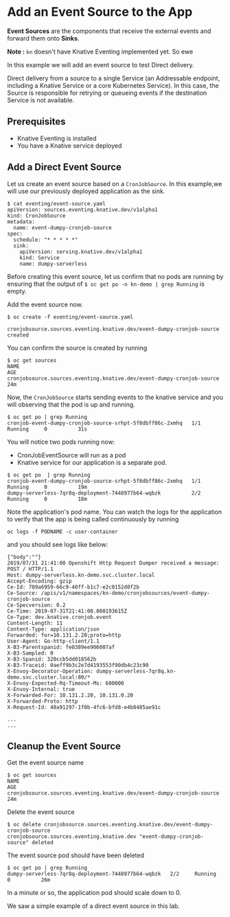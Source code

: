 # Add an Event Source to the App

**Event Sources** are the components that receive the external events and forward them onto **Sinks**.

**Note :** `kn` doesn't have Knative Eventing implemented yet. So ewe

In this example we will add an event source to test Direct delivery.

Direct delivery from a source to a single Service (an Addressable endpoint, including a Knative Service or a core Kubernetes Service). In this case, the Source is responsible for retrying or queueing events if the destination Service is not available.


## Prerequisites
* Knative Eventing is installed
* You have a Knative service deployed

## Add a Direct Event Source

Let us create an event source based on a `CronJobSource`. In this example,we will use our previously deployed application as the sink.

```
$ cat eventing/event-source.yaml 
apiVersion: sources.eventing.knative.dev/v1alpha1
kind: CronJobSource 
metadata:
  name: event-dumpy-cronjob-source
spec:
  schedule: "* * * * *"
  sink:
    apiVersion: serving.knative.dev/v1alpha1
    kind: Service
    name: dumpy-serverless 

```

Before creating this event source, let us confirm that no pods are running by ensuring that the output of `$ oc get po -n kn-demo | grep Running` is empty.

Add the event source now.

```
$ oc create -f eventing/event-source.yaml 

cronjobsource.sources.eventing.knative.dev/event-dumpy-cronjob-source created
```

You can confirm the source is created by running

```
$ oc get sources
NAME                                                                    AGE
cronjobsource.sources.eventing.knative.dev/event-dumpy-cronjob-source   24m
```

Now, the `CronJobSource` starts sending events to the knative service and you will observing that the pod is up and running.

```
$ oc get po | grep Running
cronjob-event-dumpy-cronjob-source-srhpt-5f8dbff86c-2xmhq   1/1     Running     0          31s
```

You will notice two pods running now:
* CronJobEventSource will run as a pod
* Knative service for our application is a separate pod.


```
$ oc get po  | grep Running
cronjob-event-dumpy-cronjob-source-srhpt-5f8dbff86c-2xmhq   1/1     Running     0          19m
dumpy-serverless-7qr8q-deployment-7448977b64-wqbzk          2/2     Running     0          18m

```

Note the application's pod name. You can watch the logs for the application to verify that the app is being called continuously  by running 

```oc logs -f PODNAME -c user-container```

and you should see logs like below:

```
{"body":""}
2019/07/31 21:41:00 Openshift Http Request Dumper received a message: POST / HTTP/1.1
Host: dumpy-serverless.kn-demo.svc.cluster.local
Accept-Encoding: gzip
Ce-Id: 709a6959-66c9-40ff-b1c7-e2c0152d0f2b
Ce-Source: /apis/v1/namespaces/kn-demo/cronjobsources/event-dumpy-cronjob-source
Ce-Specversion: 0.2
Ce-Time: 2019-07-31T21:41:00.000193615Z
Ce-Type: dev.knative.cronjob.event
Content-Length: 11
Content-Type: application/json
Forwarded: for=10.131.2.20;proto=http
User-Agent: Go-http-client/1.1
X-B3-Parentspanid: fe0389ee906007af
X-B3-Sampled: 0
X-B3-Spanid: 320ccb5dd018562b
X-B3-Traceid: 0aeff9b3c2e7d4193553f90db4c23c90
X-Envoy-Decorator-Operation: dumpy-serverless-7qr8q.kn-demo.svc.cluster.local:80/*
X-Envoy-Expected-Rq-Timeout-Ms: 600000
X-Envoy-Internal: true
X-Forwarded-For: 10.131.2.20, 10.131.0.20
X-Forwarded-Proto: http
X-Request-Id: 48a91297-1f0b-4fc6-bfd8-e4b8485ae91c

...
...
```

## Cleanup the Event Source

Get the event source name
```
$ oc get sources
NAME                                                                    AGE
cronjobsource.sources.eventing.knative.dev/event-dumpy-cronjob-source   24m
```

Delete the event source

```
$ oc delete cronjobsource.sources.eventing.knative.dev/event-dumpy-cronjob-source
cronjobsource.sources.eventing.knative.dev "event-dumpy-cronjob-source" deleted
```

The event source pod should have been deleted

```
$ oc get po | grep Running
dumpy-serverless-7qr8q-deployment-7448977b64-wqbzk   2/2     Running     0          26m
```

In a minute or so, the application pod should scale down to 0.

We saw a simple example of a direct event source in this lab.






